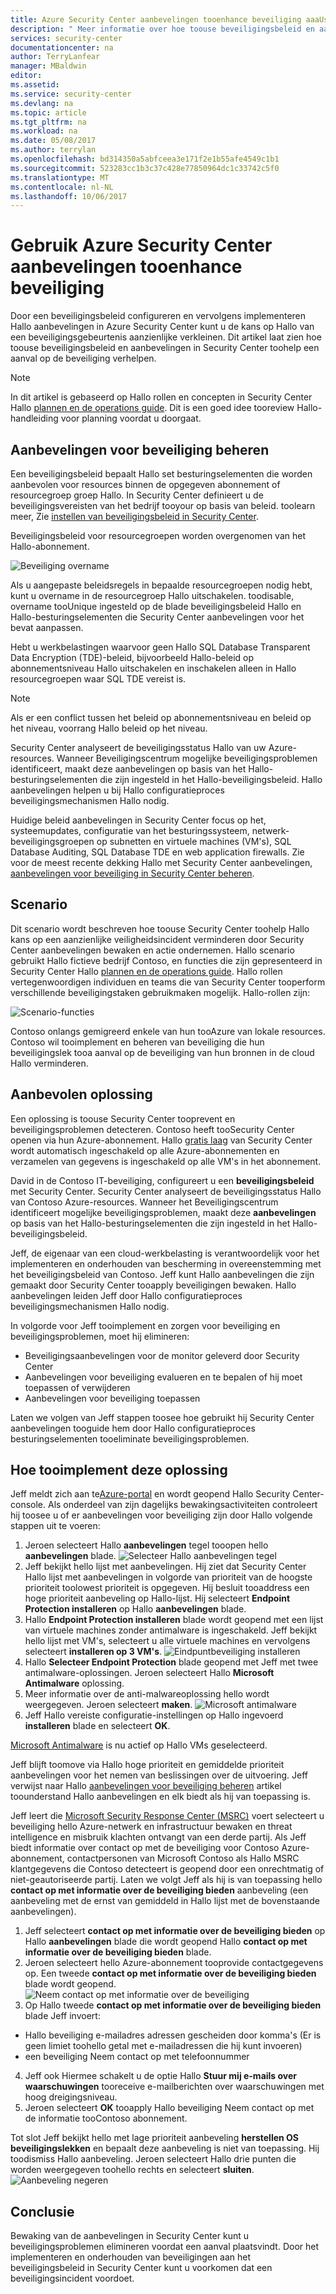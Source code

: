 ```yaml
---
title: Azure Security Center aanbevelingen tooenhance beveiliging aaaUse | Microsoft Docs
description: " Meer informatie over hoe toouse beveiligingsbeleid en aanbevelingen in Azure Security Center toohelp een aanval op de beveiliging verhelpen. "
services: security-center
documentationcenter: na
author: TerryLanfear
manager: MBaldwin
editor: 
ms.assetid: 
ms.service: security-center
ms.devlang: na
ms.topic: article
ms.tgt_pltfrm: na
ms.workload: na
ms.date: 05/08/2017
ms.author: terrylan
ms.openlocfilehash: bd314350a5abfceea3e171f2e1b55afe4549c1b1
ms.sourcegitcommit: 523283cc1b3c37c428e77850964dc1c33742c5f0
ms.translationtype: MT
ms.contentlocale: nl-NL
ms.lasthandoff: 10/06/2017
---
```

# <a name="use-azure-security-center-recommendations-tooenhance-security"></a>Gebruik Azure Security Center aanbevelingen tooenhance beveiliging
Door een beveiligingsbeleid configureren en vervolgens implementeren Hallo aanbevelingen in Azure Security Center kunt u de kans op Hallo van een beveiligingsgebeurtenis aanzienlijke verkleinen. Dit artikel laat zien hoe toouse beveiligingsbeleid en aanbevelingen in Security Center toohelp een aanval op de beveiliging verhelpen.

> [!NOTE]
> In dit artikel is gebaseerd op Hallo rollen en concepten in Security Center Hallo [plannen en de operations guide](security-center-planning-and-operations-guide.md). Dit is een goed idee tooreview Hallo-handleiding voor planning voordat u doorgaat.
>
>

## <a name="managing-security-recommendations"></a>Aanbevelingen voor beveiliging beheren
Een beveiligingsbeleid bepaalt Hallo set besturingselementen die worden aanbevolen voor resources binnen de opgegeven abonnement of resourcegroep groep Hallo. In Security Center definieert u de beveiligingsvereisten van het bedrijf tooyour op basis van beleid. toolearn meer, Zie [instellen van beveiligingsbeleid in Security Center](security-center-policies.md).

Beveiligingsbeleid voor resourcegroepen worden overgenomen van het Hallo-abonnement.

![Beveiliging overname][1]

Als u aangepaste beleidsregels in bepaalde resourcegroepen nodig hebt, kunt u overname in de resourcegroep Hallo uitschakelen. toodisable, overname tooUnique ingesteld op de blade beveiligingsbeleid Hallo en Hallo-besturingselementen die Security Center aanbevelingen voor het bevat aanpassen.

Hebt u werkbelastingen waarvoor geen Hallo SQL Database Transparent Data Encryption (TDE)-beleid, bijvoorbeeld Hallo-beleid op abonnementsniveau Hallo uitschakelen en inschakelen alleen in Hallo resourcegroepen waar SQL TDE vereist is.

> [!NOTE]
> Als er een conflict tussen het beleid op abonnementsniveau en beleid op het niveau, voorrang Hallo beleid op het niveau.
>
>

Security Center analyseert de beveiligingsstatus Hallo van uw Azure-resources. Wanneer Beveiligingscentrum mogelijke beveiligingsproblemen identificeert, maakt deze aanbevelingen op basis van het Hallo-besturingselementen die zijn ingesteld in het Hallo-beveiligingsbeleid. Hallo aanbevelingen helpen u bij Hallo configuratieproces beveiligingsmechanismen Hallo nodig.

Huidige beleid aanbevelingen in Security Center focus op het, systeemupdates, configuratie van het besturingssysteem, netwerk-beveiligingsgroepen op subnetten en virtuele machines (VM's), SQL Database Auditing, SQL Database TDE en web application firewalls. Zie voor de meest recente dekking Hallo met Security Center aanbevelingen, [aanbevelingen voor beveiliging in Security Center beheren](security-center-recommendations.md).

## <a name="scenario"></a>Scenario
Dit scenario wordt beschreven hoe toouse Security Center toohelp Hallo kans op een aanzienlijke veiligheidsincident verminderen door Security Center aanbevelingen bewaken en actie ondernemen. Hallo scenario gebruikt Hallo fictieve bedrijf Contoso, en functies die zijn gepresenteerd in Security Center Hallo [plannen en de operations guide](security-center-planning-and-operations-guide.md#security-roles-and-access-controls). Hallo rollen vertegenwoordigen individuen en teams die van Security Center tooperform verschillende beveiligingstaken gebruikmaken mogelijk. Hallo-rollen zijn:

![Scenario-functies][2]

Contoso onlangs gemigreerd enkele van hun tooAzure van lokale resources. Contoso wil tooimplement en beheren van beveiliging die hun beveiligingslek tooa aanval op de beveiliging van hun bronnen in de cloud Hallo verminderen.

## <a name="recommended-solution"></a>Aanbevolen oplossing
Een oplossing is toouse Security Center tooprevent en beveiligingsproblemen detecteren. Contoso heeft tooSecurity Center openen via hun Azure-abonnement. Hallo [gratis laag](security-center-pricing.md) van Security Center wordt automatisch ingeschakeld op alle Azure-abonnementen en verzamelen van gegevens is ingeschakeld op alle VM's in het abonnement.

David in de Contoso IT-beveiliging, configureert u een **beveiligingsbeleid** met Security Center. Security Center analyseert de beveiligingsstatus Hallo van Contoso Azure-resources. Wanneer het Beveiligingscentrum identificeert mogelijke beveiligingsproblemen, maakt deze **aanbevelingen** op basis van het Hallo-besturingselementen die zijn ingesteld in het Hallo-beveiligingsbeleid.

Jeff, de eigenaar van een cloud-werkbelasting is verantwoordelijk voor het implementeren en onderhouden van bescherming in overeenstemming met het beveiligingsbeleid van Contoso. Jeff kunt Hallo aanbevelingen die zijn gemaakt door Security Center tooapply beveiligingen bewaken. Hallo aanbevelingen leiden Jeff door Hallo configuratieproces beveiligingsmechanismen Hallo nodig.

In volgorde voor Jeff tooimplement en zorgen voor beveiliging en beveiligingsproblemen, moet hij elimineren:

- Beveiligingsaanbevelingen voor de monitor geleverd door Security Center
- Aanbevelingen voor beveiliging evalueren en te bepalen of hij moet toepassen of verwijderen
- Aanbevelingen voor beveiliging toepassen

Laten we volgen van Jeff stappen toosee hoe gebruikt hij Security Center aanbevelingen tooguide hem door Hallo configuratieproces besturingselementen tooeliminate beveiligingsproblemen.

## <a name="how-tooimplement-this-solution"></a>Hoe tooimplement deze oplossing
Jeff meldt zich aan te[Azure-portal](https://azure.microsoft.com/features/azure-portal/) en wordt geopend Hallo Security Center-console. Als onderdeel van zijn dagelijks bewakingsactiviteiten controleert hij toosee u of er aanbevelingen voor beveiliging zijn door Hallo volgende stappen uit te voeren:

1. Jeroen selecteert Hallo **aanbevelingen** tegel tooopen hello **aanbevelingen** blade.
   ![Selecteer Hallo aanbevelingen tegel][3]
2. Jeff bekijkt hello lijst met aanbevelingen. Hij ziet dat Security Center Hallo lijst met aanbevelingen in volgorde van prioriteit van de hoogste prioriteit toolowest prioriteit is opgegeven. Hij besluit tooaddress een hoge prioriteit aanbeveling op Hallo-lijst. Hij selecteert **Endpoint Protection installeren** op Hallo **aanbevelingen** blade.
3. Hallo **Endpoint Protection installeren** blade wordt geopend met een lijst van virtuele machines zonder antimalware is ingeschakeld. Jeff bekijkt hello lijst met VM's, selecteert u alle virtuele machines en vervolgens selecteert **installeren op 3 VM's**.
   ![Eindpuntbeveiliging installeren][4]
4. Hallo **Selecteer Endpoint Protection** blade geopend met Jeff met twee antimalware-oplossingen. Jeroen selecteert Hallo **Microsoft Antimalware** oplossing.
5. Meer informatie over de anti-malwareoplossing hello wordt weergegeven. Jeroen selecteert **maken**.
   ![Microsoft antimalware][5]
6. Jeff Hallo vereiste configuratie-instellingen op Hallo ingevoerd **installeren** blade en selecteert **OK**.

[Microsoft Antimalware](../security/azure-security-antimalware.md) is nu actief op Hallo VMs geselecteerd.

Jeff blijft toomove via Hallo hoge prioriteit en gemiddelde prioriteit aanbevelingen voor het nemen van beslissingen over de uitvoering. Jeff verwijst naar Hallo [aanbevelingen voor beveiliging beheren](security-center-recommendations.md) artikel toounderstand Hallo aanbevelingen en elk biedt als hij van toepassing is.

Jeff leert die [Microsoft Security Response Center (MSRC)](../security/azure-security-response-center.md) voert selecteert u beveiliging hello Azure-netwerk en infrastructuur bewaken en threat intelligence en misbruik klachten ontvangt van een derde partij. Als Jeff biedt informatie over contact op met de beveiliging voor Contoso Azure-abonnement, contactpersonen van Microsoft Contoso als Hallo MSRC klantgegevens die Contoso detecteert is geopend door een onrechtmatig of niet-geautoriseerde partij. Laten we volgt Jeff als hij is van toepassing hello **contact op met informatie over de beveiliging bieden** aanbeveling (een aanbeveling met de ernst van gemiddeld in Hallo lijst met de bovenstaande aanbevelingen).

1. Jeff selecteert **contact op met informatie over de beveiliging bieden** op Hallo **aanbevelingen** blade die wordt geopend Hallo **contact op met informatie over de beveiliging bieden** blade.
2. Jeroen selecteert hello Azure-abonnement tooprovide contactgegevens op. Een tweede **contact op met informatie over de beveiliging bieden** blade wordt geopend.
   ![Neem contact op met informatie over de beveiliging][6]
3. Op Hallo tweede **contact op met informatie over de beveiliging bieden** blade Jeff invoert:

  - Hallo beveiliging e-mailadres adressen gescheiden door komma's (Er is geen limiet toohello getal met e-mailadressen die hij kunt invoeren)
  - een beveiliging Neem contact op met telefoonnummer

4. Jeff ook Hiermee schakelt u de optie Hallo **Stuur mij e-mails over waarschuwingen** tooreceive e-mailberichten over waarschuwingen met hoog dreigingsniveau.
5. Jeroen selecteert **OK** tooapply Hallo beveiliging Neem contact op met de informatie tooContoso abonnement.

Tot slot Jeff bekijkt hello met lage prioriteit aanbeveling **herstellen OS beveiligingslekken** en bepaalt deze aanbeveling is niet van toepassing. Hij toodismiss Hallo aanbeveling. Jeroen selecteert Hallo drie punten die worden weergegeven toohello rechts en selecteert **sluiten**.
   ![Aanbeveling negeren][7]

## <a name="conclusion"></a>Conclusie
Bewaking van de aanbevelingen in Security Center kunt u beveiligingsproblemen elimineren voordat een aanval plaatsvindt. Door het implementeren en onderhouden van beveiligingen aan het beveiligingsbeleid in Security Center kunt u voorkomen dat een beveiligingsincident voordoet.

<!--Image references-->
[1]: ./media/security-center-using-recommendations/security-center-policy-inheritance.png
[2]: ./media/security-center-using-recommendations/scenario-roles.png
[3]: ./media/security-center-using-recommendations/select-recommendations-tile.png
[4]: ./media/security-center-using-recommendations/install-endpoint-protection.png
[5]:./media/security-center-using-recommendations/microsoft-antimalware.png
[6]: ./media/security-center-using-recommendations/provide-security-contact-details.png
[7]: ./media/security-center-using-recommendations/dismiss-recommendation.png
